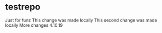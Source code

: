 # testrepo
Just for funz
This change was made locally
This second change was made locally
More changes 4.10.19